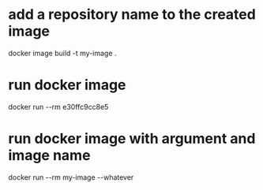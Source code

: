 # add a repository name to the created image
docker image build -t my-image .

# run docker image
docker run --rm e30ffc9cc8e5

# run docker image with argument and image name
 docker run --rm my-image --whatever



